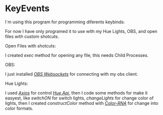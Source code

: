 # KeyEvents
I´m using this program for programming diferents keybinds:

For now I have only programed it to use with my Hue Lights, OBS, and open files with custom shotcuts.

Open Files with shotcuts:

I created *exec* method for opening any file, this needs Child Processes.

OBS:

I just installed [*OBS Websockets*](https://github.com/Palakis/obs-websocket/releases/tag/4.9.1) for connecting with my obs client.

Hue Lights:

I used [*Axios*](https://github.com/axios/axios) for control [*Hue Api*](https://developers.meethue.com/), then I code some methods for make it easyest, like *switchON* for switch lights,
*changeLights* for change color of lights, then I created *constructColor* method with [*Color-RNA*](https://github.com/nullice/ColorRNA) for change into color formats.
